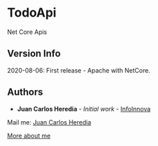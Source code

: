 # TodoApi
Net Core Apis


## Version Info

2020-08-06: First release - Apache with NetCore.

## Authors

* **Juan Carlos Heredia** - *Initial work* - [InfoInnova](https://infoinnova.net)

Mail me: [Juan Carlos Heredia](mailto:jchm@infoinnova.net)

[More about me](https://about.me/juancarlosherediamayer)
